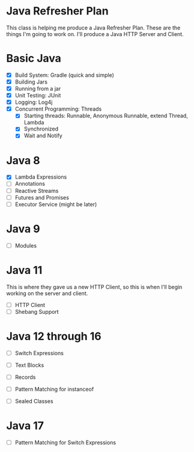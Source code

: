 # Java Refresher Plan
This class is helping me produce a Java Refresher Plan.
These are the things I'm going to work on.
I'll produce a Java HTTP Server and Client.

# Basic Java
- [x] Build System: Gradle (quick and simple)
- [x] Building Jars
- [x] Running from a jar
- [x] Unit Testing: JUnit
- [x] Logging: Log4j
- [x] Concurrent Programming: Threads
   - [x] Starting threads: Runnable, Anonymous Runnable, extend Thread, Lambda
   - [x] Synchronized
   - [x] Wait and Notify

# Java 8

- [x] Lambda Expressions
- [ ] Annotations
- [ ] Reactive Streams
- [ ] Futures and Promises
- [ ] Executor Service (might be later)

# Java 9

- [ ] Modules

# Java 11
This is where they gave us a new HTTP Client, so this is when I'll begin working on the server and client.

- [ ] HTTP Client
- [ ] Shebang Support

# Java 12 through 16

- [ ] Switch Expressions
- [ ] Text Blocks
- [ ] Records
- [ ] Pattern Matching for instanceof
- [ ] Sealed Classes


# Java 17

- [ ] Pattern Matching for Switch Expressions

